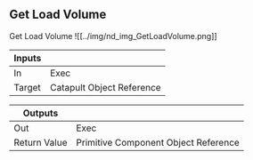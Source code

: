 ## Get Load Volume
Get Load Volume
![[../img/nd_img_GetLoadVolume.png]]

|Inputs||
|--|--|
| In | Exec |
| Target | Catapult Object Reference |

|Outputs||
|--|--|
| Out | Exec |
| Return Value | Primitive Component Object Reference |
